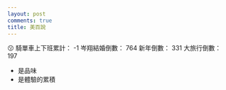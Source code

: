 ```yaml
---
layout: post
comments: true
title: 美百說
---
```


:kissing:
騎單車上下班累計： -1
岑翔結婚倒數： 764
新年倒數： 331
大旅行倒數： 197

- 是品味
- 是體驗的累積

